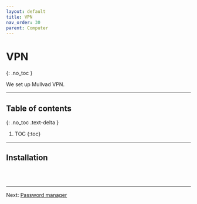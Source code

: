 ```yaml
---
layout: default
title: VPN
nav_order: 30
parent: Computer
---
```

<!-- markdownlint-disable MD014 MD022 MD025 MD033 MD040 -->
# VPN
{: .no_toc }

We set up Mullvad VPN.

---

## Table of contents
{: .no_toc .text-delta }

1. TOC
{:toc}

---

## Installation

<br /><br />

---

Next: [Password manager](password-manager.md)
